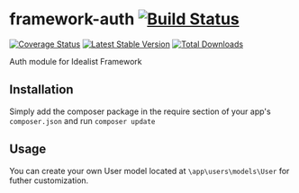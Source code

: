 framework-auth [![Build Status](https://travis-ci.org/idealistsoft/framework-auth.png?branch=master)](https://travis-ci.org/idealistsoft/framework-auth)
=============

[![Coverage Status](https://coveralls.io/repos/idealistsoft/framework-auth/badge.png)](https://coveralls.io/r/idealistsoft/framework-auth)
[![Latest Stable Version](https://poser.pugx.org/idealistsoft/framework-auth/v/stable.png)](https://packagist.org/packages/idealistsoft/framework-auth)
[![Total Downloads](https://poser.pugx.org/idealistsoft/framework-auth/downloads.png)](https://packagist.org/packages/idealistsoft/framework-auth)

Auth module for Idealist Framework

## Installation

Simply add the composer package in the require section of your app's `composer.json` and run `composer update`

## Usage

You can create your own User model located at `\app\users\models\User` for futher customization.
